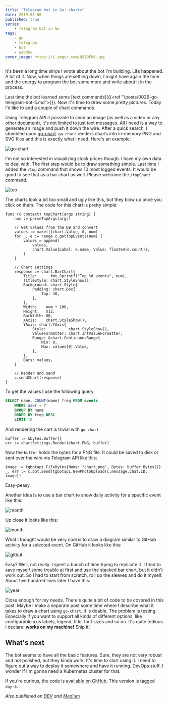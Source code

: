 ```yaml
---
title: "Telegram bot in Go: charts"
date: 2019-06-06
published: true
series:
    - Telegram bot in Go
tags:
    - go
    - telegram
    - bot
    - webdev
cover_image: https://i.imgur.com/Q9I9FU6.jpg
---
```


It's been a long time since I wrote about the bot I'm building. Life happened. A lot of it. Now, when things are settling down, I might have again the time and the energy to program the bot some more and write about it in the process.

Last time the bot learned some [text commands]({{<ref "/posts/0026-go-telegram-bot-5.md">}}). Now it's time to draw some pretty pictures. Today I'd like to add a couple of chart commands.

Using Telegram API it possible to send an image (as well as a video or any other document), it's not limited to just text messages. All I need is a way to generate an image and push it down the wire. After a quick search, I stumbled upon [go-chart](https://github.com/wcharczuk/go-chart). `go-chart` renders charts into in-memory PNG and SVG files and this is exactly what I need. Here's an example:

![go-chart](https://i.imgur.com/h8Cs9ts.png)

I'm not so interested in visualizing stock prices though. I have my own data to deal with. The first step would be to draw something simple. Last time I added the `/top` command that shows 10 most logged events. It would be good to see that as a bar chart as well. Please welcome the `/topChart` command.

![top](https://i.imgur.com/VLebmjz.png)

The charts look a bit too small and ugly like this, but they blow up once you click on them. The code for this chart is pretty simple:

```golang
func (c context) topChart(args string) {
    num := parseTopArgs(args)

    // Get values from the DB and convert
    values := make([]chart.Value, 0, num)
    for _, e := range c.getTopEvents(num) {
        values = append(
            values,
            chart.Value{Label: e.name, Value: float64(e.count)},
        )
    }

    // Chart settings
    response := chart.BarChart{
        Title:      fmt.Sprintf("Top %d events", num),
        TitleStyle: chart.StyleShow(),
        Background: chart.Style{
            Padding: chart.Box{
                Top: 40,
            },
        },
        Width:    num * 100,
        Height:   512,
        BarWidth: 80,
        XAxis:    chart.StyleShow(),
        YAxis: chart.YAxis{
            Style:          chart.StyleShow(),
            ValueFormatter: chart.IntValueFormatter,
            Range: &chart.ContinuousRange{
                Min: 0,
                Max: values[0].Value,
            },
        },
        Bars: values,
    }

    // Render and send
    c.sendChart(response)
}
```

To get the values I use the following query:

```sql
SELECT name, COUNT(name) freq FROM events
    WHERE user = ?
    GROUP BY name
    ORDER BY freq DESC
    LIMIT 10
```

And rendering the cart is trivial with `go-chart`

```golang
buffer := &bytes.Buffer{}
err := chartSettings.Render(chart.PNG, buffer)
```

Now the `buffer` holds the bytes for a PNG file. It could be saved to disk or sent over the wire via Telegram API like this:

```golang
image := tgbotapi.FileBytes{Name: "chart.png", Bytes: buffer.Bytes()}
_, err := c.bot.Send(tgbotapi.NewPhotoUpload(c.message.Chat.ID, image))
```

Easy-peasy.

Another idea is to use a bar chart to show daily activity for a specific event like this:

![month](https://i.imgur.com/dwgrnzh.png)

Up close it looks like this:

![month](https://i.imgur.com/cmC4CPg.png)

What I thought would be very cool is to draw a diagram similar to GitHub activity for a selected event. On GitHub it looks like this:

![gitbut](https://i.imgur.com/YuG2X26.png)

Easy? Well, not really. I spent a bunch of time trying to replicate it. I tried to save myself some trouble at first and use the stacked bar chart, but it didn't work out. So I had to start from scratch, roll up the sleeves and do it myself. About five hundred lines later I have this:

![year](https://i.imgur.com/kn0KzOf.png)

Close enough for my needs. There's quite a bit of code to be covered in this post. Maybe I make a separate post some time where I describe what it takes to draw a chart using `go-chart`. It is doable. The problem is testing. Especially if you want to support all kinds of different options, like configurable axis labels, legend, title, font sizes and so on. It's quite tedious. I declare: **works on my machine!** Ship it!

## What's next

The bot seems to have all the basic features. Sure, they are not very robust and not polished, but they kinda work. It's time to start using it. I need to figure out a way to deploy it somewhere and have it running. DevOps stuff. I wonder if I'm gonna need a Kubernetes cluster for that.

If you're curious, the code is [available on GitHub](https://github.com/detunized/since-bot/tree/day-6). This version is tagged `day-6`.

*Also published on [DEV](https://dev.to/detunized/telegram-bot-in-go-charts-5d6f) and [Medium](https://medium.com/@detunized/telegram-bot-in-go-charts-2226265b04cc)*
